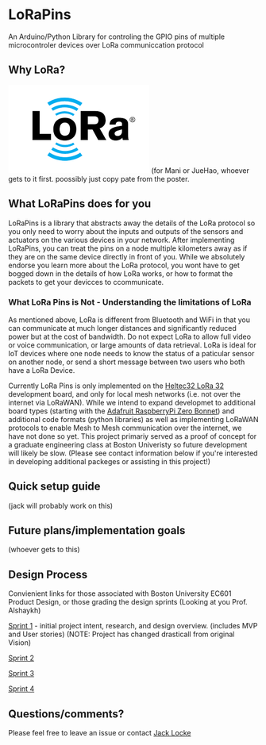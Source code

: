 # LoRaPins
An Arduino/Python Library for controling the GPIO pins of multiple microcontroler devices over LoRa communiccation protocol

## Why LoRa?

![LoRa Logo](https://github.com/ninjajoe9/EC601-LoRa-IoT/blob/main/resources/LoRa-logo.png)
(for Mani or JueHao, whoever gets to it first. poossibly just copy pate from the poster.

## What LoRaPins does for you

LoRaPins is a library that abstracts away the details of the LoRa protocol so you only need to worry about the inputs and outputs of the sensors and actuators on the various devices in your network. After implementing LoRaPins, you can treat the pins on a node multiple kilometers away as if they are on the same device directly in front of you. While we absolutely endorse you learn more about the LoRa protocol, you wont have to get bogged down in the details of how LoRa works, or how to format the packets to get your devicces to ccommunicate. 

### What LoRa Pins is Not - Understanding the limitations of LoRa

As mentioned above, LoRa is different from Bluetooth and WiFi in that you can communicate at much longer distances and significantly reduced power but at the cost of bandwidth. Do not expect LoRa to allow full video or voice communication, or large amounts of data retrieval. LoRa is ideal for IoT devices where one node needs to know the status of a paticular sensor on another node, or send a short message between two users who both have a LoRa Device.

Currently LoRa Pins is only implemented on the [Heltec32 LoRa 32](https://heltec.org/project/wifi-lora-32/) development board, and only for local mesh networks (i.e. not over the internet via LoRaWAN). While we intend to expand developmet to additional board types (starting with the [Adafruit RaspberryPi Zero Bonnet](https://www.adafruit.com/product/4074?gclid=CjwKCAiAtdGNBhAmEiwAWxGcUozS6muD0NSz0A3r0Cih3FSe6jchsEw7G5WLAznO3jkp0htGQKD3PxoCMYoQAvD_BwE)) and additional code formats (python libraries) as well as implementing LoRaWAN protocols to enable Mesh to Mesh communication over the internet, we have not done so yet. This project primariy served as a proof of concept for a graduate engineering class at Boston Univeristy so future development will likely be slow. (Please see contact information below if you're interested in developing additional packeges or assisting in this project!)   



## Quick setup guide
(jack will probably work on this)

## Future plans/implementation goals
(whoever gets to this)

## Design Process
Convienient links for those associated with Boston University EC601 Product Design, or those grading the design sprints (Looking at you Prof. Alshaykh)

[Sprint 1](https://github.com/ninjajoe9/EC601-LoRa-IoT/blob/main/Design_sprints/sprint1/sprint1.md) - initial project intent, research, and design overview. (includes MVP and User stories) (NOTE: Project has changed drasticall from original Vision)

[Sprint 2](https://github.com/ninjajoe9/EC601-LoRa-IoT/blob/main/Design_sprints/sprint2/sprint2.md)

[Sprint 3](https://github.com/ninjajoe9/EC601-LoRa-IoT/blob/main/Design_sprints/sprint3/sprint3.md)

[Sprint 4](https://github.com/ninjajoe9/EC601-LoRa-IoT/blob/main/Design_sprints/sprint4/sprint4.md)

## Questions/comments?

Please feel free to leave an issue or contact [Jack Locke](mailto:lockej@bu.edu)
